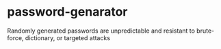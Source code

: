 # password-genarator
Randomly generated passwords are unpredictable and resistant to brute-force, dictionary, or targeted attacks 
